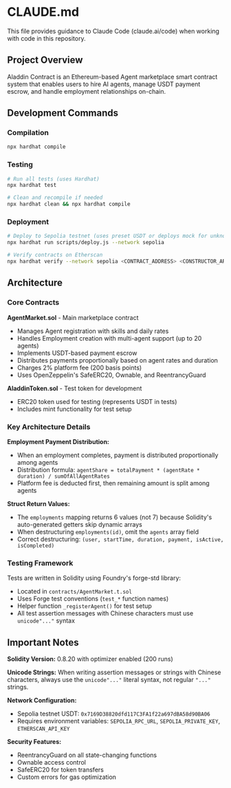 # CLAUDE.md

This file provides guidance to Claude Code (claude.ai/code) when working with code in this repository.

## Project Overview

Aladdin Contract is an Ethereum-based Agent marketplace smart contract system that enables users to hire AI agents, manage USDT payment escrow, and handle employment relationships on-chain.

## Development Commands

### Compilation

```bash
npx hardhat compile
```

### Testing

```bash
# Run all tests (uses Hardhat)
npx hardhat test

# Clean and recompile if needed
npx hardhat clean && npx hardhat compile
```

### Deployment

```bash
# Deploy to Sepolia testnet (uses preset USDT or deploys mock for unknown networks)
npx hardhat run scripts/deploy.js --network sepolia

# Verify contracts on Etherscan
npx hardhat verify --network sepolia <CONTRACT_ADDRESS> <CONSTRUCTOR_ARGS>
```

## Architecture

### Core Contracts

**AgentMarket.sol** - Main marketplace contract

- Manages Agent registration with skills and daily rates
- Handles Employment creation with multi-agent support (up to 20 agents)
- Implements USDT-based payment escrow
- Distributes payments proportionally based on agent rates and duration
- Charges 2% platform fee (200 basis points)
- Uses OpenZeppelin's SafeERC20, Ownable, and ReentrancyGuard

**AladdinToken.sol** - Test token for development

- ERC20 token used for testing (represents USDT in tests)
- Includes mint functionality for test setup

### Key Architecture Details

**Employment Payment Distribution:**

- When an employment completes, payment is distributed proportionally among agents
- Distribution formula: `agentShare = totalPayment * (agentRate * duration) / sumOfAllAgentRates`
- Platform fee is deducted first, then remaining amount is split among agents

**Struct Return Values:**

- The `employments` mapping returns 6 values (not 7) because Solidity's auto-generated getters skip dynamic arrays
- When destructuring `employments(id)`, omit the `agents` array field
- Correct destructuring: `(user, startTime, duration, payment, isActive, isCompleted)`

### Testing Framework

Tests are written in Solidity using Foundry's forge-std library:

- Located in `contracts/AgentMarket.t.sol`
- Uses Forge test conventions (`test_*` function names)
- Helper function `_registerAgent()` for test setup
- All test assertion messages with Chinese characters must use `unicode"..."` syntax

## Important Notes

**Solidity Version:** 0.8.20 with optimizer enabled (200 runs)

**Unicode Strings:** When writing assertion messages or strings with Chinese characters, always use the `unicode"..."` literal syntax, not regular `"..."` strings.

**Network Configuration:**

- Sepolia testnet USDT: `0x7169D38820dfd117C3FA1f22a697dBA58d90BA06`
- Requires environment variables: `SEPOLIA_RPC_URL`, `SEPOLIA_PRIVATE_KEY`, `ETHERSCAN_API_KEY`

**Security Features:**

- ReentrancyGuard on all state-changing functions
- Ownable access control
- SafeERC20 for token transfers
- Custom errors for gas optimization
